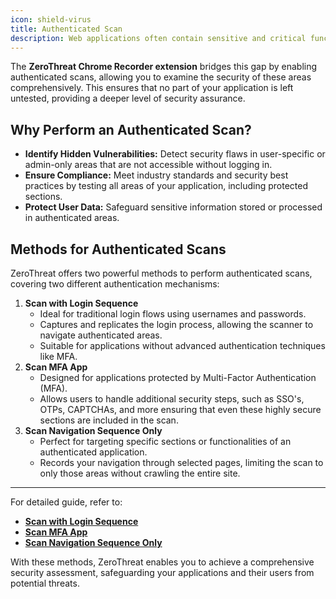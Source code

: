 ```yaml
---
icon: shield-virus
title: Authenticated Scan
description: Web applications often contain sensitive and critical functionality hidden behind authentication mechanisms. These areas, such as user dashboards, administrative panels, or protected APIs, are common targets for attackers and can harbor significant vulnerabilities. However, traditional web scanners often struggle to access these protected sections, leaving them untested.
---
```


The **ZeroThreat Chrome Recorder extension** bridges this gap by enabling authenticated scans, allowing you to examine the security of these areas comprehensively. This ensures that no part of your application is left untested, providing a deeper level of security assurance.

## Why Perform an Authenticated Scan?

- **Identify Hidden Vulnerabilities:** Detect security flaws in user-specific or admin-only areas that are not accessible without logging in.
- **Ensure Compliance:** Meet industry standards and security best practices by testing all areas of your application, including protected sections.
- **Protect User Data:** Safeguard sensitive information stored or processed in authenticated areas.

## Methods for Authenticated Scans

ZeroThreat offers two powerful methods to perform authenticated scans, covering two different authentication mechanisms:

1. **Scan with Login Sequence**
   - Ideal for traditional login flows using usernames and passwords.
   - Captures and replicates the login process, allowing the scanner to navigate authenticated areas.
   - Suitable for applications without advanced authentication techniques like MFA.
2. **Scan MFA App**
   - Designed for applications protected by Multi-Factor Authentication (MFA).
   - Allows users to handle additional security steps, such as SSO's, OTPs, CAPTCHAs, and more ensuring that even these highly secure sections are included in the scan.
3. **Scan Navigation Sequence Only**
   - Perfect for targeting specific sections or functionalities of an authenticated application.
   - Records your navigation through selected pages, limiting the scan to only those areas without crawling the entire site.

---

For detailed guide, refer to:

- [**Scan with Login Sequence**](authenticated-scan/scan-with-login-sequence)
- [**Scan MFA App**](authenticated-scan/scan-mfa-app)
- [**Scan Navigation Sequence Only**]( authenticated-scan/scan-navigation-sequence-only)

With these methods, ZeroThreat enables you to achieve a comprehensive security assessment, safeguarding your applications and their users from potential threats.
